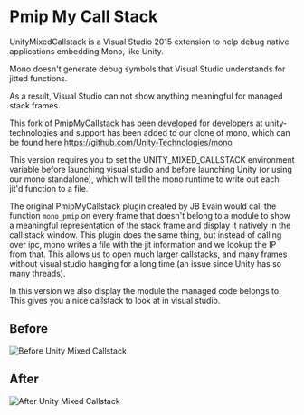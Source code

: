 Pmip My Call Stack
=====

UnityMixedCallstack is a Visual Studio 2015 extension to help debug native applications embedding Mono, like Unity.

Mono doesn't generate debug symbols that Visual Studio understands for jitted functions.

As a result, Visual Studio can not show anything meaningful for managed stack frames.

This fork of PmipMyCallstack has been developed for developers at unity-technologies and support has been added to our clone of mono, which can be found here https://github.com/Unity-Technologies/mono

This version requires you to set the UNITY_MIXED_CALLSTACK environment variable before launching visual studio and before launching Unity (or using our mono standalone), which will tell the mono runtime to write out each jit'd function to a file.

The original PmipMyCallstack plugin created by JB Evain would call the function `mono_pmip` on every frame that doesn't belong to a module to show a meaningful representation of the stack frame and display it natively in the call stack window.  This plugin does the same thing, but instead of calling over ipc, mono writes a file with the jit information and we lookup the IP from that. This allows us to open much larger callstacks, and many frames without visual studio hanging for a long time (an issue since Unity has so many threads).

In this version we also display the module the managed code belongs to. This gives you a nice callstack to look at in visual studio.

## Before

![Before Unity Mixed Callstack](https://raw.githubusercontent.com/mderoy/PmipMyCallStack/master/Images/csb.png)

## After

![After Unity Mixed Callstack](https://raw.githubusercontent.com/mderoy/PmipMyCallStack/master/Images/cs.png)


